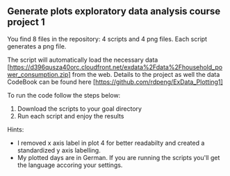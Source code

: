 ## Generate plots exploratory data analysis course project 1

You find 8 files in the repository: 4 scripts and 4 png files. Each script generates a png file.

The script will automatically load the necessary data [https://d396qusza40orc.cloudfront.net/exdata%2Fdata%2Fhousehold_power_consumption.zip] from the web.
Details to the project as well the data CodeBook can be found here [https://github.com/rdpeng/ExData_Plotting1]

To run the code follow the steps below:
1. Download the scripts to your goal directory
2. Run each script and enjoy the results

Hints:
- I removed x axis label in plot 4 for better readabilty and created a standardized y axis labelling.
- My plotted days are in German. If you are running the scripts you'll get the language accoring your settings.
